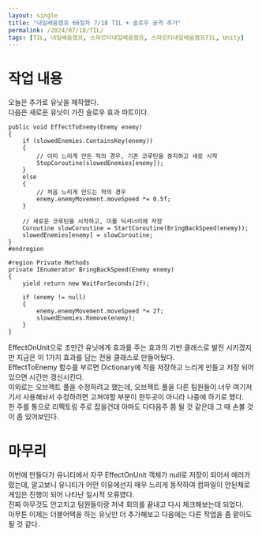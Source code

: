 ```yaml
---
layout: single
title: "내일배움캠프 66일차 7/18 TIL + 슬로우 공격 추가"
permalink: /2024/07/18/TIL/
tags: [TIL, 내일배움캠프, 스파르타내일배움캠프, 스파르타내일배움캠프TIL, Unity]
---
```


# 작업 내용
오늘은 추가로 유닛을 제작했다.  
다음은 새로운 유닛이 가진 슬로우 효과 파트이다.  
```
public void EffectToEnemy(Enemy enemy)
{
    if (slowedEnemies.ContainsKey(enemy))
    {
        // 이미 느리게 만든 적의 경우, 기존 코루틴을 중지하고 새로 시작
        StopCoroutine(slowedEnemies[enemy]);
    }
    else
    {
        // 처음 느리게 만드는 적의 경우
        enemy.enemyMovement.moveSpeed *= 0.5f;
    }

    // 새로운 코루틴을 시작하고, 이를 딕셔너리에 저장
    Coroutine slowCoroutine = StartCoroutine(BringBackSpeed(enemy));
    slowedEnemies[enemy] = slowCoroutine;
}
#endregion

#region Private Methods
private IEnumerator BringBackSpeed(Enemy enemy)
{
    yield return new WaitForSeconds(2f);

    if (enemy != null)
    {
        enemy.enemyMovement.moveSpeed *= 2f;
        slowedEnemies.Remove(enemy);
    }
}
```
EffectOnUnit으로 조만간 유닛에게 효과를 주는 효과의 기반 클래스로 발전 시키겠지만 지금은 이 1가지 효과를 담는 전용 클래스로 만들어뒀다.  
EffectToEnemy 함수를 부르면 Dictionary에 적을 저장하고 느리게 만들고 저장 되어있으면 시간만 갱신시킨다.  
이외로는 오브젝트 풀을 수정하려고 했는데, 오브젝트 풀을 다른 팀원들이 너무 여기저기서 사용해놔서 수정하려면 고쳐야할 부분이 한두곳이 아니라 나중에 하기로 했다.  
한 주를 통으로 리펙토링 주로 잡을건데 아마도 다다음주 쯤 될 것 같은데 그 때 손볼 것이 좀 있어보인다.  

# 마무리
이번에 만들다가 유니티에서 자꾸 EffectOnUnit 객체가 null로 저장이 되어서 에러가 떴는데, 알고보니 유니티가 어떤 이유에선지 매우 느리게 동작하여 컴파일이 안된채로 게임은 진행이 되어 나타난 일시적 오류였다.  
진짜 아무것도 안고치고 팀원들이랑 저녁 회의를 끝내고 다시 체크해보는데 되었다.  
아무튼 이제는 더블어택을 하는 유닛만 더 추가해보고 다음에는 다른 작업을 좀 맡아도 될 것 같다.  
